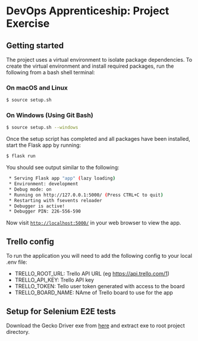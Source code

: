 # DevOps Apprenticeship: Project Exercise

## Getting started

The project uses a virtual environment to isolate package dependencies. To create the virtual environment and install required packages, run the following from a bash shell terminal:

### On macOS and Linux
```bash
$ source setup.sh
```
### On Windows (Using Git Bash)
```bash
$ source setup.sh --windows
```

Once the setup script has completed and all packages have been installed, start the Flask app by running:
```bash
$ flask run
```

You should see output similar to the following:
```bash
 * Serving Flask app "app" (lazy loading)
 * Environment: development
 * Debug mode: on
 * Running on http://127.0.0.1:5000/ (Press CTRL+C to quit)
 * Restarting with fsevents reloader
 * Debugger is active!
 * Debugger PIN: 226-556-590
```
Now visit [`http://localhost:5000/`](http://localhost:5000/) in your web browser to view the app.

## Trello config
To run the application you will need to add the following config to your local .env file:
* TRELLO_ROOT_URL: Trello API URL (eg https://api.trello.com/1)
* TRELLO_API_KEY: Trello API key
* TRELLO_TOKEN: Tello user token generated with access to the board
* TRELLO_BOARD_NAME: NAme of Trello board to use for the app

## Setup for Selenium E2E tests
Download the Gecko Driver exe from [here](https://github.com/mozilla/geckodriver/releases/latest) and extract exe to root project directory. 